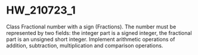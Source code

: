 # HW_210723_1
Class Fractional number with a sign (Fractions).
The number must be represented by two fields: the integer part is a signed integer, the fractional part is an unsigned short integer.
Implement arithmetic operations of addition, subtraction, multiplication and comparison operations.
